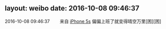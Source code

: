 layout: weibo
date: 2016-10-08 09:46:37
---
<meta name="referrer" content="no-referrer" />

2016-10-08 09:46:37  &nbsp;&nbsp;&nbsp;&nbsp;&nbsp;&nbsp; 来自 <a href="sinaweibo://customweibosource" rel="nofollow">iPhone 5s</a>
偏偏上班了就变得晴空万里[困][困] ​​​
